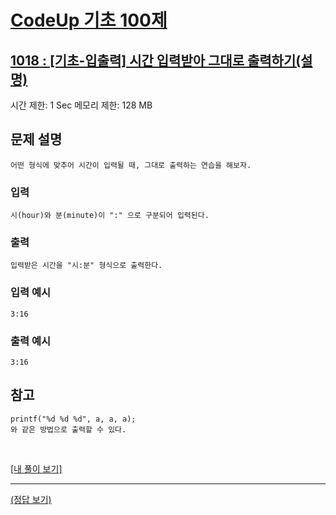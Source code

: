 # [CodeUp 기초 100제](https://codeup.kr/problem.php)

## [1018 : [기초-입출력] 시간 입력받아 그대로 출력하기(설명)](https://codeup.kr/problem.php?id=1018)

시간 제한: 1 Sec  메모리 제한: 128 MB

## 문제 설명

    어떤 형식에 맞추어 시간이 입력될 때, 그대로 출력하는 연습을 해보자.

### 입력

    시(hour)와 분(minute)이 ":" 으로 구분되어 입력된다.

### 출력

    입력받은 시간을 "시:분" 형식으로 출력한다.

### 입력 예시

    3:16

### 출력 예시

    3:16

## 참고

    printf("%d %d %d", a, a, a);
    와 같은 방법으로 출력할 수 있다.
</br>

[[내 풀이 보기]](https://github.com/flexboni/code_up/blob/master/1018/myCode.cpp)

---

[(정답 보기)](https://codeup.kr/showsource.php?id=425020)
